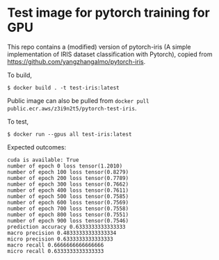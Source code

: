 # Test image for pytorch training for GPU

This repo contains a (modified) version of pytorch-iris (A simple implementation of IRIS dataset 
classification with Pytorch), copied from https://github.com/yangzhangalmo/pytorch-iris.


To build, 
```
$ docker build . -t test-iris:latest
```
Public image can also be pulled from `docker pull public.ecr.aws/z3i9n2t5/pytorch-test-iris`.


To test,
```
$ docker run --gpus all test-iris:latest
```

Expected outcomes:
```
cuda is available: True
number of epoch 0 loss tensor(1.2010)
number of epoch 100 loss tensor(0.8279)
number of epoch 200 loss tensor(0.7789)
number of epoch 300 loss tensor(0.7662)
number of epoch 400 loss tensor(0.7611)
number of epoch 500 loss tensor(0.7585)
number of epoch 600 loss tensor(0.7569)
number of epoch 700 loss tensor(0.7558)
number of epoch 800 loss tensor(0.7551)
number of epoch 900 loss tensor(0.7546)
prediction accuracy 0.6333333333333333
macro precision 0.48333333333333334
micro precision 0.6333333333333333
macro recall 0.6666666666666666
micro recall 0.6333333333333333
```
